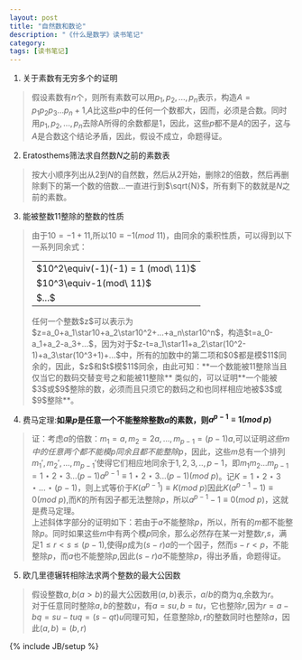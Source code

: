 ```yaml
---
layout: post
title: "自然数和数论"
description: "《什么是数学》读书笔记"
category:
tags: [读书笔记]
---
```


 1. 关于素数有无穷多个的证明
 > 假设素数有$n$个，则所有素数可以用$p_1,p_2,...,p_n$表示，构造$A=p_1p_2p_3...p_n+1$,$A$比这些$p$中的任何一个数都大，因而，必须是合数。同时用$p_1,p_2,...,p_n$去除A所得的余数都是$1$，因此，这些$p$都不是$A$的因子，这与$A$是合数这个结论矛盾，因此，假设不成立，命题得证。

 2. Eratosthems筛法求自然数$N$之前的素数表
 > 按大小顺序列出从2到$N$的自然数，然后从2开始，删除2的倍数，然后再删除剩下的第一个数的倍数...一直进行到$\sqrt{N}$，所有剩下的数就是$N$之前的素数。

 3. 能被整数$11$整除的整数的性质
 > 由于$10=-1+11$,所以$10\equiv-1(mod\  11)$，由同余的乘积性质，可以得到以下一系列同余式：
 ><table><tr><td>$10^2\equiv(-1)(-1) = 1 (mod\ 11)$</td></tr><tr><td>$10^3\equiv-1(mod\ 11)$</td></tr><tr><td>$...$</td></tr></table>
 > 任何一个整数$z$可以表示为$z=a_0+a_1\star10+a_2\star10^2+...+a_n\star10^n$，构造$t=a_0-a_1+a_2-a_3+...$，因为对于$z-t=a_1\star11+a_2\star(10^2-1)+a_3\star(10^3+1)+...$中，所有的加数中的第二项和$0$都是模$11$同余的，因此，$z$和$t$模$11$同余，由此可知：**一个数能被11整除当且仅当它的数码交替变号之和能被11整除**
 > 类似的，可以证明**一个能被$3$或$9$整除的数，必须而且只须它的数码之和也同样相应地被$3$或$9$整除**。

 4. 费马定理:**如果$p$是任意一个不能整除整数$a$的素数，则$a^{p-1}\equiv1(mod\ p)$**
 > 证：考虑$a$的倍数：$m_1=a,m_2=2a,...,m_{p-1}=(p-1)a$,可以证明*这些m中的任意两个都不能模p同余且都不能整除p*，因此，这些$m$总有一个排列$m_1',m_2',...,m_{p-1}'$使得它们相应地同余于$1,2,3,..,p-1$，即$m_1m_2...m_{p-1}=1\star2\star3...(p-1)a^{p-1}\equiv1\star2\star3...(p-1)(mod\ p)$。记$K=1\star2\star3\star...\star(p-1)$，则上式等价于$K(a^{p-1})\equiv K(mod\ p)$因此$K(a^{p-1}-1)\equiv0(mod\ p)$,而$K$的所有因子都无法整除$p$，所以$a^{p-1}-1\equiv0(mod\ p)$，这就是费马定理。  
 > 上述斜体字部分的证明如下：若由于$a$不能整除$p$，所以，所有的$m$都不能整除$p$。同时如果这些$m$中有两个模$p$同余，那么必然存在某一对整数$r$,$s$，满足$1\leq r < s\leq(p-1)$,使得$p$成为$(s-r)a$的一个因子，然而$s-r < p$，不能整除$p$，而$a$也不能整除$p$,因此$(s-r)a$不能整除$p$，得出矛盾，命题得证。


 5. 欧几里德辗转相除法求两个整数的最大公因数
 > 假设整数$a,b(a>b)$的最大公因数用$(a,b)$表示，$a/b$的商为$q$,余数为$r$。  
 > 对于任意同时整除$a,b$的整数$u$，有$a=su,b=tu$，它也整除$r$,因为$r=a-bq=su-tuq=(s-qt)u$同理可知，任意整除$b,r$的整数同时也整除$a$，因此$(a,b)=(b,r)$

{% include JB/setup %}
